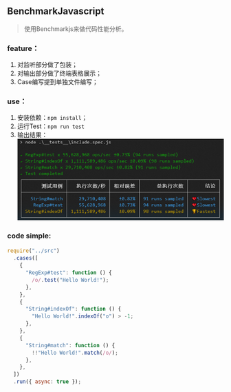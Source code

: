 ## BenchmarkJavascript

> 使用Benchmarkjs来做代码性能分析。

### feature：

1. 对监听部分做了包装；
2. 对输出部分做了终端表格展示；
3. Case编写提到单独文件编写；

### use：

1. 安装依赖：```npm install```；
2. 运行Test：```npm run test```
3. 输出结果：
![测试结果](./imgs/test-result.png)

### code simple:

```JavaScript
require("../src")
  .cases([
    {
      "RegExp#test": function () {
        /o/.test("Hello World!");
      },
    },
    {
      "String#indexOf": function () {
        "Hello World!".indexOf("o") > -1;
      },
    },
    {
      "String#match": function () {
        !!"Hello World!".match(/o/);
      },
    },
  ])
  .run({ async: true });
```